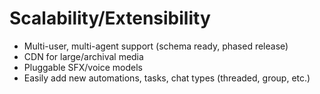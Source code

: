 # Scalability/Extensibility
- Multi-user, multi-agent support (schema ready, phased release)
- CDN for large/archival media
- Pluggable SFX/voice models
- Easily add new automations, tasks, chat types (threaded, group, etc.)